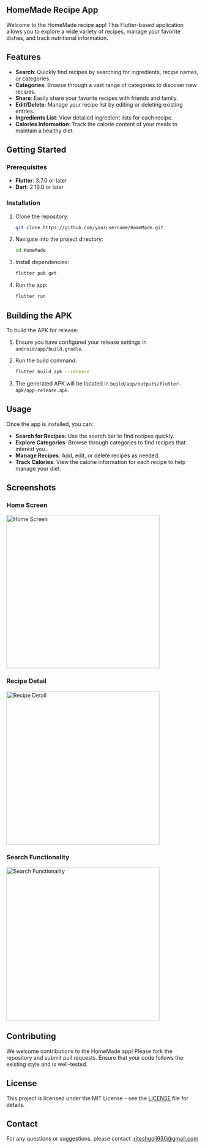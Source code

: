 ## HomeMade Recipe App

Welcome to the HomeMade recipe app! This Flutter-based application allows you to explore a wide variety of recipes, manage your favorite dishes, and track nutritional information.

## Features

- **Search**: Quickly find recipes by searching for ingredients, recipe names, or categories.
- **Categories**: Browse through a vast range of categories to discover new recipes.
- **Share**: Easily share your favorite recipes with friends and family.
- **Edit/Delete**: Manage your recipe list by editing or deleting existing entries.
- **Ingredients List**: View detailed ingredient lists for each recipe.
- **Calories Information**: Track the calorie content of your meals to maintain a healthy diet.

## Getting Started

### Prerequisites

- **Flutter**: 3.7.0 or later
- **Dart**: 2.19.0 or later

### Installation

1. Clone the repository:
   ```bash
   git clone https://github.com/yourusername/HomeMade.git
   ```

2. Navigate into the project directory:
   ```bash
   cd HomeMade
   ```

3. Install dependencies:
   ```bash
   flutter pub get
   ```

4. Run the app:
   ```bash
   flutter run
   ```

## Building the APK

To build the APK for release:

1. Ensure you have configured your release settings in `android/app/build.gradle`.

2. Run the build command:
   ```bash
   flutter build apk --release
   ```

3. The generated APK will be located in `build/app/outputs/flutter-apk/app-release.apk`.

## Usage

Once the app is installed, you can:
- **Search for Recipes**: Use the search bar to find recipes quickly.
- **Explore Categories**: Browse through categories to find recipes that interest you.
- **Manage Recipes**: Add, edit, or delete recipes as needed.
- **Track Calories**: View the calorie information for each recipe to help manage your diet.

## Screenshots
### Home Screen
<img src="![homescreen](https://github.com/user-attachments/assets/b1e3e978-266e-406d-8192-b014ad2c86aa)" alt="Home Screen" width="400"/>

### Recipe Detail
<img src="path/to/recipe_detail.png" alt="Recipe Detail" width="400"/>

### Search Functionality
<img src="path/to/search_functionality.png" alt="Search Functionality" width="400"/>

## Contributing

We welcome contributions to the HomeMade app! Please fork the repository and submit pull requests. Ensure that your code follows the existing style and is well-tested.

## License

This project is licensed under the MIT License - see the [LICENSE](LICENSE) file for details.

## Contact

For any questions or suggestions, please contact :riteshgoli930@gmail.com
